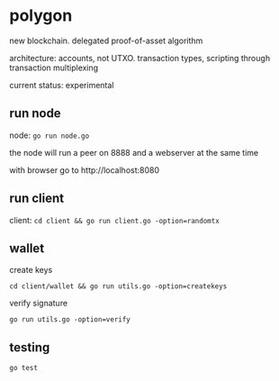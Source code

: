# polygon

new blockchain. delegated proof-of-asset algorithm

architecture: accounts, not UTXO. transaction types, scripting through transaction multiplexing

current status: experimental

## run node

node:
```go run node.go```

the node will run a peer on 8888 and a webserver at the same time

with browser go to http://localhost:8080

## run client

client:
```cd client && go run client.go -option=randomtx```

## wallet

create keys

```cd client/wallet && go run utils.go -option=createkeys```

 verify signature
 
 ```go run utils.go -option=verify```

## testing

```go test```